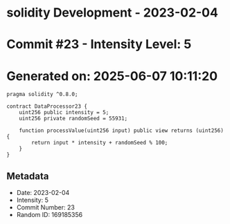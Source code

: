 ﻿# solidity Development - 2023-02-04
# Commit #23 - Intensity Level: 5
# Generated on: 2025-06-07 10:11:20
```solidity
pragma solidity ^0.8.0;

contract DataProcessor23 {
    uint256 public intensity = 5;
    uint256 private randomSeed = 55931;

    function processValue(uint256 input) public view returns (uint256) {
        return input * intensity + randomSeed % 100;
    }
}
```
## Metadata
- Date: 2023-02-04
- Intensity: 5
- Commit Number: 23
- Random ID: 169185356
